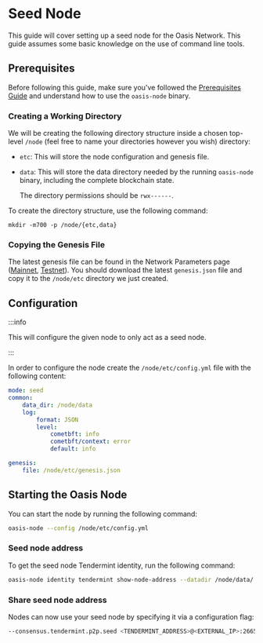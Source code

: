 # Seed Node

This guide will cover setting up a seed node for the Oasis Network. This guide assumes some basic knowledge on the use of command line tools.

## Prerequisites

Before following this guide, make sure you've followed the [Prerequisites Guide](prerequisites/oasis-node.md) and understand how to use the `oasis-node` binary.

### Creating a Working Directory

We will be creating the following directory structure inside a chosen top-level `/node` (feel free to name your directories however you wish) directory:

* `etc`: This will store the node configuration and genesis file.
* `data`: This will store the data directory needed by the running `oasis-node` binary, including the complete blockchain state.

  The directory permissions should be `rwx------`.

To create the directory structure, use the following command:

```text
mkdir -m700 -p /node/{etc,data}
```

### Copying the Genesis File

The latest genesis file can be found in the Network Parameters page ([Mainnet], [Testnet]). You should download the latest `genesis.json` file and copy it to the `/node/etc` directory we just created.

[Mainnet]: ../mainnet/README.md
[Testnet]: ../testnet/README.md

## Configuration

:::info

This will configure the given node to only act as a seed node.

:::

In order to configure the node create the `/node/etc/config.yml` file with the following content:

```yaml
mode: seed
common:
    data_dir: /node/data
    log:
        format: JSON
        level:
            cometbft: info
            cometbft/context: error
            default: info

genesis:
    file: /node/etc/genesis.json
```

## Starting the Oasis Node

You can start the node by running the following command:

```bash
oasis-node --config /node/etc/config.yml
```

### Seed node address

To get the seed node Tendermint identity, run the following command:

```bash
oasis-node identity tendermint show-node-address --datadir /node/data/
```

### Share seed node address

Nodes can now use your seed node by specifying it via a configuration flag:

```bash
--consensus.tendermint.p2p.seed <TENDERMINT_ADDRESS>@<EXTERNAL_IP>:26656
```

